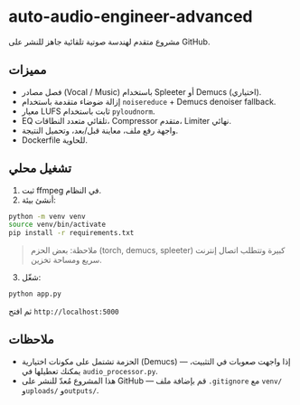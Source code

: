 
# auto-audio-engineer-advanced

مشروع متقدم لهندسة صوتية تلقائية جاهز للنشر على GitHub.

## مميزات
- فصل مصادر (Vocal / Music) باستخدام Spleeter أو Demucs (اختياري).
- إزالة ضوضاء متقدمة باستخدام `noisereduce` + Demucs denoiser fallback.
- معيار LUFS ثابت باستخدام `pyloudnorm`.
- EQ تلقائي متعدد النطاقات، Compressor متقدم، Limiter نهائي.
- واجهة رفع ملف، معاينة قبل/بعد، وتحميل النتيجة.
- Dockerfile للحاوية.

## تشغيل محلي
1. ثبت ffmpeg في النظام.
2. أنشئ بيئة:
```bash
python -m venv venv
source venv/bin/activate
pip install -r requirements.txt
```
> ملاحظة: بعض الحزم (torch, demucs, spleeter) كبيرة وتتطلب اتصال إنترنت سريع ومساحة تخزين.

3. شغّل:
```bash
python app.py
```
ثم افتح `http://localhost:5000`

## ملاحظات
- الحزمة تشتمل على مكونات اختيارية (Demucs) — إذا واجهت صعوبات في التثبيت، يمكنك تعطيلها في `audio_processor.py`.
- هذا المشروع مُعدّ للنشر على GitHub — قم بإضافة ملف `.gitignore` مع `venv/` و`uploads/` و`outputs/`.
